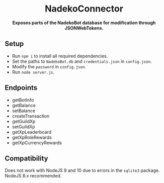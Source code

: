 <h1 align=center>NadekoConnector</h1>
<p align=center><b>Exposes parts of the NadekoBot database for modification through JSONWebTokens. </b></p>

## Setup
- Run `npm i` to install all required dependencies. 
- Set the paths to `NadekoBot.db` and `credentials.json` in `config.json`.
- Modify the `password` in `config.json`. 
- Run `node server.js`. 

## Endpoints
- getBotInfo
- getBalance
- setBalance
- createTransaction
- getGuildXp
- setGuildXp
- getXpLeaderboard
- getXpRoleRewards
- getXpCurrencyRewards

## Compatibility
Does not work with NodeJS 9 and 10 due to errors in the `sqlite3` package. NodeJS 8.x recommended. 
